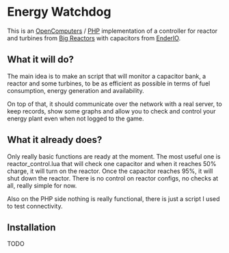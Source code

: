 # Energy Watchdog

This is an [OpenComputers](https://oc.cil.li) / [PHP](https://secure.php.net/)
implementation of a controller for reactor and turbines from
[Big Reactors](http://www.big-reactors.com/) with capacitors from
[EnderIO](http://enderio.com/).

## What it will do?

The main idea is to make an script that will monitor a capacitor bank, a reactor
and some turbines, to be as efficient as possible in terms of fuel consumption,
energy generation and availability.

On top of that, it should communicate over the network with a real server, to
keep records, show some graphs and allow you to check and control your energy
plant even when not logged to the game.

## What it already does?

Only really basic functions are ready at the moment. The most useful one is
reactor_control.lua that will check one capacitor and when it reaches 50%
charge, it will turn on the reactor. Once the capacitor reaches 95%, it will
shut down the reactor. There is no control on reactor configs, no checks at all,
really simple for now.

Also on the PHP side nothing is really functional, there is just a script I used
to test connectivity.

## Installation

TODO
